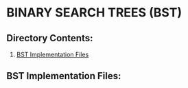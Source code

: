 # BINARY SEARCH TREES (BST)

## Directory Contents:
1. [BST Implementation Files](#bst-implementation-files)

## BST Implementation Files: